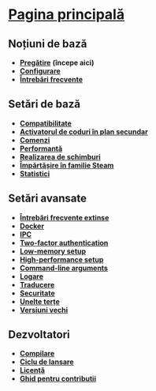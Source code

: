 # **[Pagina principală](https://github.com/JustArchi/ArchiSteamFarm/wiki/Home)**

## Noțiuni de bază

* **[Pregătire](https://github.com/JustArchi/ArchiSteamFarm/wiki/Setting-up)** **(începe aici)**
* **[Configurare](https://github.com/JustArchi/ArchiSteamFarm/wiki/Configuration)**
* **[Întrebări frecvente](https://github.com/JustArchi/ArchiSteamFarm/wiki/FAQ)**

## Setări de bază

* **[Compatibilitate](https://github.com/JustArchi/ArchiSteamFarm/wiki/Compatibility)**
* **[Activatorul de coduri în plan secundar](https://github.com/JustArchi/ArchiSteamFarm/wiki/Background-games-redeemer)**
* **[Comenzi](https://github.com/JustArchi/ArchiSteamFarm/wiki/Commands)**
* **[Performanță](https://github.com/JustArchi/ArchiSteamFarm/wiki/Performance)**
* **[Realizarea de schimburi](https://github.com/JustArchi/ArchiSteamFarm/wiki/Trading)**
* **[Împărtășire în familie Steam](https://github.com/JustArchi/ArchiSteamFarm/wiki/Steam-Family-Sharing)**
* **[Statistici](https://github.com/JustArchi/ArchiSteamFarm/wiki/Statistics)**

## Setări avansate

* **[Întrebări frecvente extinse](https://github.com/JustArchi/ArchiSteamFarm/wiki/Extended-FAQ)**
* **[Docker](https://github.com/JustArchi/ArchiSteamFarm/wiki/Docker)**
* **[IPC](https://github.com/JustArchi/ArchiSteamFarm/wiki/IPC)**
* **[Two-factor authentication](https://github.com/JustArchi/ArchiSteamFarm/wiki/Two-factor-authentication)**
* **[Low-memory setup](https://github.com/JustArchi/ArchiSteamFarm/wiki/Low-memory-setup)**
* **[High-performance setup](https://github.com/JustArchi/ArchiSteamFarm/wiki/High-performance-setup)**
* **[Command-line arguments](https://github.com/JustArchi/ArchiSteamFarm/wiki/Command-line-arguments)**
* **[Logare](https://github.com/JustArchi/ArchiSteamFarm/wiki/Logging)**
* **[Traducere](https://github.com/JustArchi/ArchiSteamFarm/wiki/Localization)**
* **[Securitate](https://github.com/JustArchi/ArchiSteamFarm/wiki/Security)**
* **[Unelte terțe](https://github.com/JustArchi/ArchiSteamFarm/wiki/Third-party-tools)**
* **[Versiuni vechi](https://github.com/JustArchi/ArchiSteamFarm/wiki/Deprecation)**

## Dezvoltatori

* **[Compilare](https://github.com/JustArchi/ArchiSteamFarm/wiki/Compilation)**
* **[Ciclu de lansare](https://github.com/JustArchi/ArchiSteamFarm/wiki/Release-cycle)**
* **[Licenţă](https://github.com/JustArchi/ArchiSteamFarm/wiki/License)**
* **[Ghid pentru contributii](https://github.com/JustArchi/ArchiSteamFarm/blob/master/.github/CONTRIBUTING.md)**